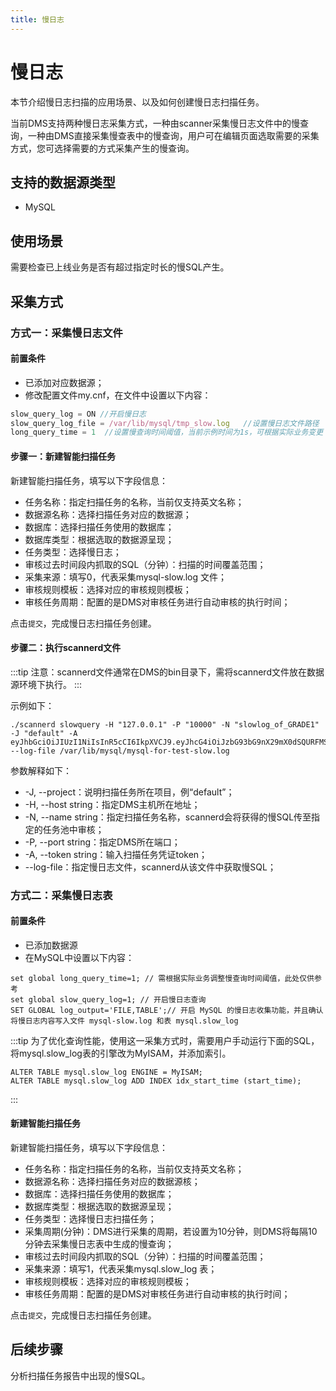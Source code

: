 ```yaml
---
title: 慢日志
---
```


# 慢日志
本节介绍慢日志扫描的应用场景、以及如何创建慢日志扫描任务。

当前DMS支持两种慢日志采集方式，一种由scanner采集慢日志文件中的慢查询，一种由DMS直接采集慢查表中的慢查询，用户可在编辑页面选取需要的采集方式，您可选择需要的方式采集产生的慢查询。

## 支持的数据源类型
* MySQL

## 使用场景
需要检查已上线业务是否有超过指定时长的慢SQL产生。

## 采集方式
### 方式一：采集慢日志文件

#### 前置条件
* 已添加对应数据源；
* 修改配置文件my.cnf，在文件中设置以下内容：
```jsx title="my.cnf"
slow_query_log = ON //开启慢日志
slow_query_log_file = /var/lib/mysql/tmp_slow.log   //设置慢日志文件路径
long_query_time = 1  //设置慢查询时间阈值，当前示例时间为1s，可根据实际业务变更
```

#### 步骤一：新建智能扫描任务

新建智能扫描任务，填写以下字段信息：

* 任务名称：指定扫描任务的名称，当前仅支持英文名称；
* 数据源名称：选择扫描任务对应的数据源；
* 数据库：选择扫描任务使用的数据库；
* 数据库类型：根据选取的数据源呈现；
* 任务类型：选择慢日志；
* 审核过去时间段内抓取的SQL（分钟）：扫描的时间覆盖范围；
* 采集来源：填写0，代表采集mysql-slow.log 文件；
* 审核规则模板：选择对应的审核规则模板；
* 审核任务周期：配置的是DMS对审核任务进行自动审核的执行时间；

点击`提交`，完成慢日志扫描任务创建。

#### 步骤二：执行scannerd文件
:::tip
注意：scannerd文件通常在DMS的bin目录下，需将scannerd文件放在数据源环境下执行。
::: 

示例如下：

```
./scannerd slowquery -H "127.0.0.1" -P "10000" -N "slowlog_of_GRADE1" -J "default" -A eyJhbGciOiJIUzI1NiIsInR5cCI6IkpXVCJ9.eyJhcG4iOiJzbG93bG9nX29mX0dSQURFMSIsImV4cCI6MTcwODA3MjMzNSwibmFtZSI6ImFkbWluIn0.ArU5HpU7aSSVrRutxSAwRFYahSx0_4RNzD4KB6LTfpM --log-file /var/lib/mysql/mysql-for-test-slow.log
```

参数解释如下：

* -J, --project：说明扫描任务所在项目，例“default”；
* -H, --host string：指定DMS主机所在地址；
* -N, --name string：指定扫描任务名称，scannerd会将获得的慢SQL传至指定的任务池中审核；
* -P, --port string：指定DMS所在端口；
* -A, --token string：输入扫描任务凭证token；
* --log-file：指定慢日志文件，scannerd从该文件中获取慢SQL；


### 方式二：采集慢日志表
#### 前置条件
* 已添加数据源
* 在MySQL中设置以下内容：
```
set global long_query_time=1; // 需根据实际业务调整慢查询时间阈值，此处仅供参考
set global slow_query_log=1; // 开启慢日志查询
SET GLOBAL log_output='FILE,TABLE';// 开启 MySQL 的慢日志收集功能，并且确认将慢日志内容写入文件 mysql-slow.log 和表 mysql.slow_log
```
:::tip
为了优化查询性能，使用这一采集方式时，需要用户手动运行下面的SQL，将mysql.slow_log表的引擎改为MyISAM，并添加索引。
```
ALTER TABLE mysql.slow_log ENGINE = MyISAM;
ALTER TABLE mysql.slow_log ADD INDEX idx_start_time (start_time);
```
:::

#### 新建智能扫描任务

新建智能扫描任务，填写以下字段信息：

* 任务名称：指定扫描任务的名称，当前仅支持英文名称；
* 数据源名称：选择扫描任务对应的数据源核；
* 数据库：选择扫描任务使用的数据库；
* 数据库类型：根据选取的数据源呈现；
* 任务类型：选择慢日志扫描任务；
* 采集周期(分钟)：DMS进行采集的周期，若设置为10分钟，则DMS将每隔10分钟去采集慢日志表中生成的慢查询；
* 审核过去时间段内抓取的SQL（分钟）：扫描的时间覆盖范围；
* 采集来源：填写1，代表采集mysql.slow_log 表；
* 审核规则模板：选择对应的审核规则模板；
* 审核任务周期：配置的是DMS对审核任务进行自动审核的执行时间；

点击`提交`，完成慢日志扫描任务创建。

## 后续步骤
分析扫描任务报告中出现的慢SQL。





